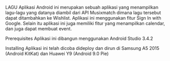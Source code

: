 LAGU
Aplikasi Android ini merupakan sebuah aplikasi yang menampilkan lagu-lagu yang datanya diambil dari API Musixmatch dimana lagu tersebut dapat ditambahkan ke Wishlist. Aplikasi ini menggunakan fitur Sign In with Google. Selain itu aplikasi ini juga memiliki fitur yang menampilkan calendar, dan juga dapat membuat event.


Prerequisites
Aplikasi ini dibangun menggunakan Android Studio 3.4.2



Installing
Aplikasi ini telah dicoba dideploy dan dirun di Samsung A5 2015 (Android KitKat) dan Huawei Y9 (Android 9.0 Pie)
